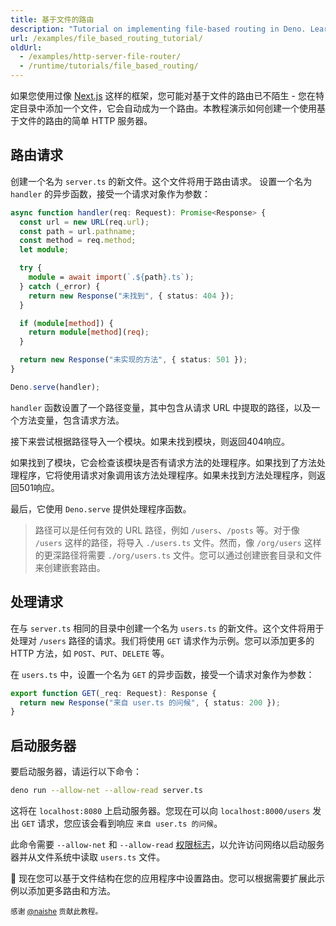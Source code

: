 ```yaml
---
title: 基于文件的路由
description: "Tutorial on implementing file-based routing in Deno. Learn how to create a dynamic routing system similar to Next.js, handle HTTP methods, manage nested routes, and build a flexible server architecture."
url: /examples/file_based_routing_tutorial/
oldUrl:
  - /examples/http-server-file-router/
  - /runtime/tutorials/file_based_routing/
---
```


如果您使用过像 [Next.js](https://nextjs.org/) 这样的框架，您可能对基于文件的路由已不陌生 - 您在特定目录中添加一个文件，它会自动成为一个路由。本教程演示如何创建一个使用基于文件的路由的简单 HTTP 服务器。

## 路由请求

创建一个名为 `server.ts` 的新文件。这个文件将用于路由请求。
设置一个名为 `handler` 的异步函数，接受一个请求对象作为参数：

```ts title="server.ts"
async function handler(req: Request): Promise<Response> {
  const url = new URL(req.url);
  const path = url.pathname;
  const method = req.method;
  let module;

  try {
    module = await import(`.${path}.ts`);
  } catch (_error) {
    return new Response("未找到", { status: 404 });
  }

  if (module[method]) {
    return module[method](req);
  }

  return new Response("未实现的方法", { status: 501 });
}

Deno.serve(handler);
```

`handler` 函数设置了一个路径变量，其中包含从请求 URL 中提取的路径，以及一个方法变量，包含请求方法。

接下来尝试根据路径导入一个模块。如果未找到模块，则返回404响应。

如果找到了模块，它会检查该模块是否有请求方法的处理程序。如果找到了方法处理程序，它将使用请求对象调用该方法处理程序。如果未找到方法处理程序，则返回501响应。

最后，它使用 `Deno.serve` 提供处理程序函数。

> 路径可以是任何有效的 URL 路径，例如 `/users`、`/posts` 等。对于像 `/users` 这样的路径，将导入 `./users.ts` 文件。然而，像 `/org/users` 这样的更深路径将需要 `./org/users.ts` 文件。您可以通过创建嵌套目录和文件来创建嵌套路由。

## 处理请求

在与 `server.ts` 相同的目录中创建一个名为 `users.ts` 的新文件。这个文件将用于处理对 `/users` 路径的请求。我们将使用 `GET` 请求作为示例。您可以添加更多的 HTTP 方法，如 `POST`、`PUT`、`DELETE` 等。

在 `users.ts` 中，设置一个名为 `GET` 的异步函数，接受一个请求对象作为参数：

```ts title="users.ts"
export function GET(_req: Request): Response {
  return new Response("来自 user.ts 的问候", { status: 200 });
}
```

## 启动服务器

要启动服务器，请运行以下命令：

```sh
deno run --allow-net --allow-read server.ts
```

这将在 `localhost:8080` 上启动服务器。您现在可以向 `localhost:8000/users` 发出 `GET` 请求，您应该会看到响应 `来自 user.ts 的问候`。

此命令需要 `--allow-net` 和 `--allow-read`
[权限标志](/runtime/fundamentals/security/)，以允许访问网络以启动服务器并从文件系统中读取 `users.ts` 文件。

🦕 现在您可以基于文件结构在您的应用程序中设置路由。您可以根据需要扩展此示例以添加更多路由和方法。

<small>感谢 [@naishe](https://github.com/naishe) 贡献此教程。</small>